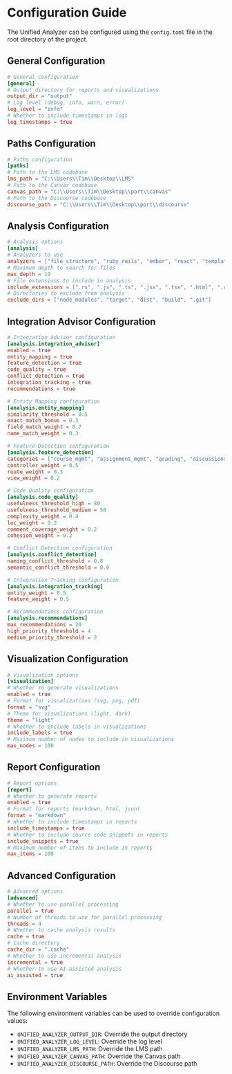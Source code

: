 # Configuration Guide

The Unified Analyzer can be configured using the `config.toml` file in the root directory of the project.

## General Configuration

```toml
# General configuration
[general]
# Output directory for reports and visualizations
output_dir = "output"
# Log level (debug, info, warn, error)
log_level = "info"
# Whether to include timestamps in logs
log_timestamps = true
```

## Paths Configuration

```toml
# Paths configuration
[paths]
# Path to the LMS codebase
lms_path = "C:\\Users\\Tim\\Desktop\\LMS"
# Path to the Canvas codebase
canvas_path = "C:\\Users\\Tim\\Desktop\\port\\canvas"
# Path to the Discourse codebase
discourse_path = "C:\\Users\\Tim\\Desktop\\port\\discourse"
```

## Analysis Configuration

```toml
# Analysis options
[analysis]
# Analyzers to use
analyzers = ["file_structure", "ruby_rails", "ember", "react", "template", "route", "api", "dependency", "auth_flow", "offline_first_readiness", "database_schema", "business_logic", "canvas", "discourse"]
# Maximum depth to search for files
max_depth = 10
# File extensions to include in analysis
include_extensions = [".rs", ".js", ".ts", ".jsx", ".tsx", ".html", ".css", ".scss", ".md", ".toml", ".json"]
# Directories to exclude from analysis
exclude_dirs = ["node_modules", "target", "dist", "build", ".git"]
```

## Integration Advisor Configuration

```toml
# Integration Advisor configuration
[analysis.integration_advisor]
enabled = true
entity_mapping = true
feature_detection = true
code_quality = true
conflict_detection = true
integration_tracking = true
recommendations = true

# Entity Mapping configuration
[analysis.entity_mapping]
similarity_threshold = 0.5
exact_match_bonus = 0.3
field_match_weight = 0.7
name_match_weight = 0.3

# Feature Detection configuration
[analysis.feature_detection]
categories = ["course_mgmt", "assignment_mgmt", "grading", "discussions", "auth", "roles", "moderation", "tagging"]
controller_weight = 0.5
route_weight = 0.3
view_weight = 0.2

# Code Quality configuration
[analysis.code_quality]
usefulness_threshold_high = 80
usefulness_threshold_medium = 50
complexity_weight = 0.4
loc_weight = 0.2
comment_coverage_weight = 0.2
cohesion_weight = 0.2

# Conflict Detection configuration
[analysis.conflict_detection]
naming_conflict_threshold = 0.8
semantic_conflict_threshold = 0.6

# Integration Tracking configuration
[analysis.integration_tracking]
entity_weight = 0.5
feature_weight = 0.5

# Recommendations configuration
[analysis.recommendations]
max_recommendations = 20
high_priority_threshold = 4
medium_priority_threshold = 2
```

## Visualization Configuration

```toml
# Visualization options
[visualization]
# Whether to generate visualizations
enabled = true
# Format for visualizations (svg, png, pdf)
format = "svg"
# Theme for visualizations (light, dark)
theme = "light"
# Whether to include labels in visualizations
include_labels = true
# Maximum number of nodes to include in visualizations
max_nodes = 100
```

## Report Configuration

```toml
# Report options
[report]
# Whether to generate reports
enabled = true
# Format for reports (markdown, html, json)
format = "markdown"
# Whether to include timestamps in reports
include_timestamps = true
# Whether to include source code snippets in reports
include_snippets = true
# Maximum number of items to include in reports
max_items = 100
```

## Advanced Configuration

```toml
# Advanced options
[advanced]
# Whether to use parallel processing
parallel = true
# Number of threads to use for parallel processing
threads = 4
# Whether to cache analysis results
cache = true
# Cache directory
cache_dir = ".cache"
# Whether to use incremental analysis
incremental = true
# Whether to use AI-assisted analysis
ai_assisted = true
```

## Environment Variables

The following environment variables can be used to override configuration values:

- `UNIFIED_ANALYZER_OUTPUT_DIR`: Override the output directory
- `UNIFIED_ANALYZER_LOG_LEVEL`: Override the log level
- `UNIFIED_ANALYZER_LMS_PATH`: Override the LMS path
- `UNIFIED_ANALYZER_CANVAS_PATH`: Override the Canvas path
- `UNIFIED_ANALYZER_DISCOURSE_PATH`: Override the Discourse path
